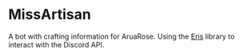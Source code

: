 # MissArtisan
A bot with crafting information for AruaRose.
Using the [Eris](https://npm.im/eris) library to interact with the Discord API.
